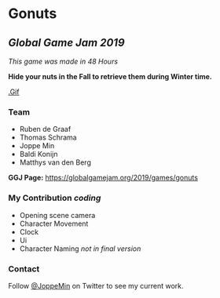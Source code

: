 # Gonuts
## _Global Game Jam 2019_
_This game was made in 48 Hours_

**Hide your nuts in the Fall to retrieve them during Winter time.**

[.Gif](https://media.giphy.com/media/uTLVRMrmG2v0IJL827/giphy.gif)


### Team
- Ruben de Graaf
- Thomas Schrama
- Joppe Min
- Baldi Konijn
- Matthys van den Berg

**GGJ Page:**
https://globalgamejam.org/2019/games/gonuts

### My Contribution _coding_
- Opening scene camera
- Character Movement
- Clock
- Ui
- Character Naming _not in final version_

### Contact
Follow [@JoppeMin](https://twitter.com/JoppeMin) on Twitter to see my current work.
